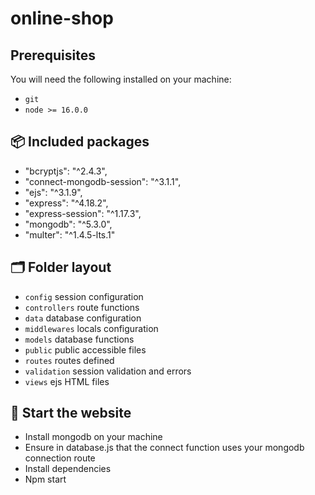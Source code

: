 # online-shop
## Prerequisites

You will need the following installed on your machine:

- `git`
- `node >= 16.0.0`

## 📦 Included packages

- "bcryptjs": "^2.4.3",
- "connect-mongodb-session": "^3.1.1",
- "ejs": "^3.1.9",
- "express": "^4.18.2",
- "express-session": "^1.17.3",
- "mongodb": "^5.3.0",
- "multer": "^1.4.5-lts.1"

## 🗂 Folder layout

- `config` session configuration
- `controllers` route functions
- `data` database configuration
- `middlewares` locals configuration
- `models` database functions
- `public` public accessible files
- `routes` routes defined
- `validation` session validation and errors
- `views` ejs HTML files

## 🏁 Start the website

- Install mongodb on your machine
- Ensure in database.js that the connect function uses your mongodb connection route
- Install dependencies
- Npm start
